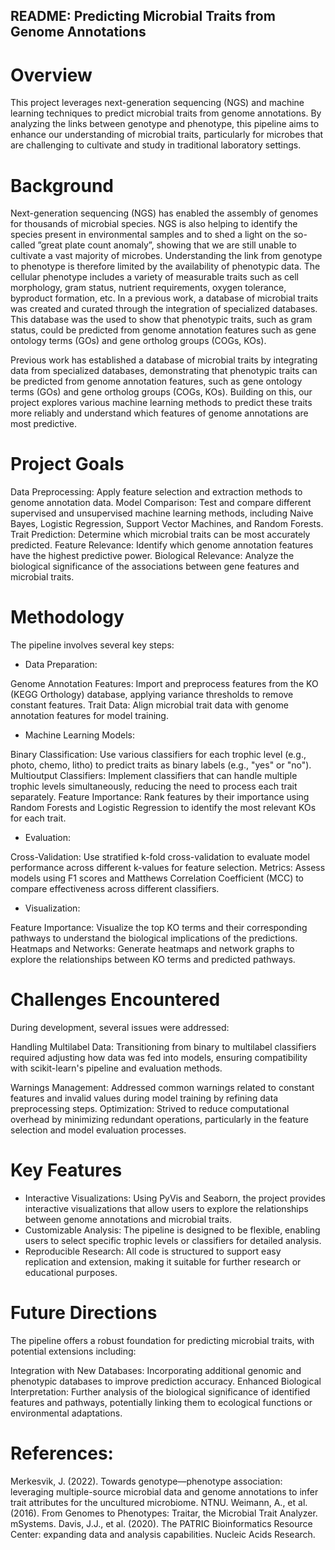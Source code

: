 ## README: Predicting Microbial Traits from Genome Annotations #
# Overview
This project leverages next-generation sequencing (NGS) and machine learning techniques to predict microbial traits from genome annotations. By analyzing the links between genotype and phenotype, this pipeline aims to enhance our understanding of microbial traits, particularly for microbes that are challenging to cultivate and study in traditional laboratory settings.

# Background
Next-generation sequencing (NGS) has enabled the assembly of genomes for thousands of microbial species. NGS is also helping to identify the species present in environmental samples and to shed a light on the so-called ”great plate count anomaly”, showing that we are still unable to cultivate a vast majority of microbes. Understanding the link from genotype to phenotype is therefore limited by the availability of phenotypic data. The cellular phenotype includes a variety of measurable traits such as cell morphology, gram status, nutrient requirements, oxygen tolerance, byproduct formation, etc. In a previous work, a database of microbial traits was created and curated through the integration of specialized databases. This database was the used to show that phenotypic traits, such as gram status, could be predicted from genome annotation features such as gene ontology terms (GOs) and gene ortholog groups (COGs, KOs).

Previous work has established a database of microbial traits by integrating data from specialized databases, demonstrating that phenotypic traits can be predicted from genome annotation features, such as gene ontology terms (GOs) and gene ortholog groups (COGs, KOs). Building on this, our project explores various machine learning methods to predict these traits more reliably and understand which features of genome annotations are most predictive.

# Project Goals
Data Preprocessing: Apply feature selection and extraction methods to genome annotation data.
Model Comparison: Test and compare different supervised and unsupervised machine learning methods, including Naive Bayes, Logistic Regression, Support Vector Machines, and Random Forests.
Trait Prediction: Determine which microbial traits can be most accurately predicted.
Feature Relevance: Identify which genome annotation features have the highest predictive power.
Biological Relevance: Analyze the biological significance of the associations between gene features and microbial traits.

# Methodology
The pipeline involves several key steps:

- Data Preparation:

Genome Annotation Features: Import and preprocess features from the KO (KEGG Orthology) database, applying variance thresholds to remove constant features.
Trait Data: Align microbial trait data with genome annotation features for model training.


- Machine Learning Models:

Binary Classification: Use various classifiers for each trophic level (e.g., photo, chemo, litho) to predict traits as binary labels (e.g., "yes" or "no").
Multioutput Classifiers: Implement classifiers that can handle multiple trophic levels simultaneously, reducing the need to process each trait separately.
Feature Importance: Rank features by their importance using Random Forests and Logistic Regression to identify the most relevant KOs for each trait.

- Evaluation:

Cross-Validation: Use stratified k-fold cross-validation to evaluate model performance across different k-values for feature selection.
Metrics: Assess models using F1 scores and Matthews Correlation Coefficient (MCC) to compare effectiveness across different classifiers.

- Visualization:

Feature Importance: Visualize the top KO terms and their corresponding pathways to understand the biological implications of the predictions.
Heatmaps and Networks: Generate heatmaps and network graphs to explore the relationships between KO terms and predicted pathways.

# Challenges Encountered
During development, several issues were addressed:

Handling Multilabel Data: Transitioning from binary to multilabel classifiers required adjusting how data was fed into models, ensuring compatibility with scikit-learn's pipeline and evaluation methods.

Warnings Management: Addressed common warnings related to constant features and invalid values during model training by refining data preprocessing steps.
Optimization: Strived to reduce computational overhead by minimizing redundant operations, particularly in the feature selection and model evaluation processes.

# Key Features
- Interactive Visualizations: Using PyVis and Seaborn, the project provides interactive visualizations that allow users to explore the relationships between genome annotations and microbial traits.
- Customizable Analysis: The pipeline is designed to be flexible, enabling users to select specific trophic levels or classifiers for detailed analysis.
- Reproducible Research: All code is structured to support easy replication and extension, making it suitable for further research or educational purposes.

# Future Directions
The pipeline offers a robust foundation for predicting microbial traits, with potential extensions including:

Integration with New Databases: Incorporating additional genomic and phenotypic databases to improve prediction accuracy.
Enhanced Biological Interpretation: Further analysis of the biological significance of identified features and pathways, potentially linking them to ecological functions or environmental adaptations.
# References:

Merkesvik, J. (2022). Towards genotype—phenotype association: leveraging multiple-source microbial data and genome annotations to infer trait attributes for the uncultured microbiome. NTNU.
Weimann, A., et al. (2016). From Genomes to Phenotypes: Traitar, the Microbial Trait Analyzer. mSystems.
Davis, J.J., et al. (2020). The PATRIC Bioinformatics Resource Center: expanding data and analysis capabilities. Nucleic Acids Research.
